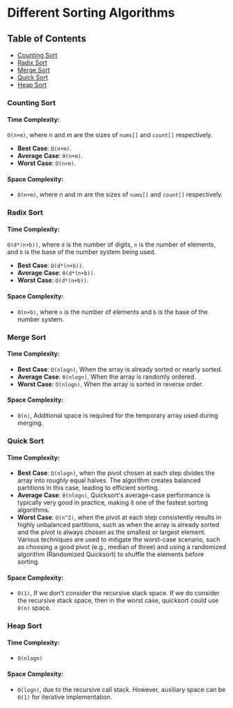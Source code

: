 
# Different Sorting Algorithms

## Table of Contents

- [Counting Sort](#counting-sort)
- [Radix Sort](#radix-sort)
- [Merge Sort](#merge-sort)
- [Quick Sort](#quick-sort)
- [Heap Sort](#heap-sort)

### Counting Sort

#### Time Complexity:

`O(n+m)`, where n and m are the sizes of `nums[]` and `count[]` respectively.

- **Best Case**: `Ω(n+m)`.
- **Average Case**: `θ(n+m)`.
- **Worst Case**: `O(n+m)`.

#### Space Complexity:
- `O(n+m)`, where n and m are the sizes of `nums[]` and `count[]` respectively.


### Radix Sort

#### Time Complexity:

`O(d*(n+b))`, where `d` is the number of digits, `n` is the number of elements, and `b` is the base of the number system being used.

- **Best Case**: `Ω(d*(n+b))`.
- **Average Case**: `θ(d*(n+b))`.
- **Worst Case**: `O(d*(n+b))`.

#### Space Complexity:
- `O(n+b)`, where `n` is the number of elements and `b` is the base of the number system.

### Merge Sort

#### Time Complexity:

- **Best Case**: `Ω(nlogn)`, When the array is already sorted or nearly sorted.
- **Average Case**: `θ(nlogn)`, When the array is randomly ordered.
- **Worst Case**: `O(nlogn)`, When the array is sorted in reverse order.

#### Space Complexity:
- `O(n)`, Additional space is required for the temporary array used during merging.

### Quick Sort

#### Time Complexity:

- **Best Case**: `Ω(nlogn)`, when the pivot chosen at each step divides the array into roughly equal halves. The algorithm creates balanced partitions in this case, leading to efficient sorting.
- **Average Case**: `θ(nlogn)`, Quicksort's average-case performance is typically very good in practice, making it one of the fastest sorting algorithms.
- **Worst Case**: `O(n^2)`, when the pivot at each step consistently results in highly unbalanced partitions, such as when the array is already sorted and the pivot is always chosen as the smallest or largest element. Various techniques are used to mitigate the worst-case scenario, such as choosing a good pivot (e.g., median of three) and using a randomized algorithm (Randomized Quicksort) to shuffle the elements before sorting.

#### Space Complexity:
- `O(1)`, If we don't consider the recursive stack space. If we do consider the recursive stack space, then in the worst case, quicksort could use `O(n)` space.

### Heap Sort

#### Time Complexity:

- `O(nlogn)` 

#### Space Complexity:
- `O(logn)`, due to the recursive call stack. However, auxiliary space can be `O(1)` for iterative implementation.

